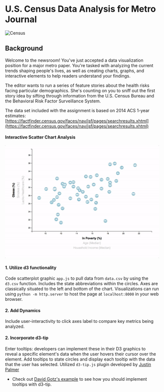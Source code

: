 # U.S. Census Data Analysis for Metro Journal

![Census](https://media.giphy.com/media/J4hPdgeczZyTlMTASs/giphy.gif)

## Background

Welcome to the newsroom! You've just accepted a data visualization position for a major metro paper. You're tasked with analyzing the current trends shaping people's lives, as well as creating charts, graphs, and interactive elements to help readers understand your findings.

The editor wants to run a series of feature stories about the health risks facing particular demographics. She's counting on you to sniff out the first story idea by sifting through information from the U.S. Census Bureau and the Behavioral Risk Factor Surveillance System.

The data set included with the assignment is based on 2014 ACS 1-year estimates: [https://factfinder.census.gov/faces/nav/jsf/pages/searchresults.xhtml](https://factfinder.census.gov/faces/nav/jsf/pages/searchresults.xhtml)

#### Interactive Scatter Chart Analysis 
![7-animated-scatter](Images/7-animated-scatter.gif)

#### 1. Utilize d3 functionality 
Code scatterplot graphic `app.js` to pull data from `data.csv` by using the `d3.csv` function. Includes the state abbreviations within the circles. Axes are classically situated to the left and bottom of the chart. Visualizations can run using  `python -m http.server` to host the page at `localhost:8000` in your web browser.

#### 2. Add Dynamics

Include user-interactivity to click axes label to compare key metrics being analyzed. 

#### 2. Incorporate d3-tip

Enter tooltips: developers can implement these in their D3 graphics to reveal a specific element's data when the user hovers their cursor over the element. Add tooltips to state circles and display each tooltip with the data that the user has selected. Utilized `d3-tip.js` plugin developed by [Justin Palmer](https://github.com/Caged)

* Check out [David Gotz's example](https://bl.ocks.org/davegotz/bd54b56723c154d25eedde6504d30ad7) to see how you should implement tooltips with d3-tip.

